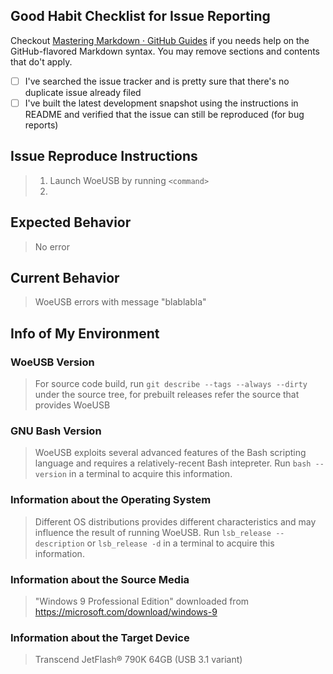 ## Good Habit Checklist for Issue Reporting
Checkout [Mastering Markdown · GitHub Guides](https://guides.github.com/features/mastering-markdown/#GitHub-flavored-markdown) if you needs help on the GitHub-flavored Markdown syntax.  You may remove sections and contents that do't apply.

* [ ] I've searched the issue tracker and is pretty sure that there's no duplicate issue already filed
* [ ] I've built the latest development snapshot using the instructions in README and verified that the issue can still be reproduced (for bug reports)

## Issue Reproduce Instructions
> 1. Launch WoeUSB by running `<command>`
> 2. <Do blablabla...>

## Expected Behavior
> No error

## Current Behavior
> WoeUSB errors with message "blablabla"

## Info of My Environment
### WoeUSB Version
> For source code build, run `git describe --tags --always --dirty` under the source tree, for prebuilt releases refer the source that provides WoeUSB

### GNU Bash Version
> WoeUSB exploits several advanced features of the Bash scripting language and requires a relatively-recent Bash intepreter.  Run `bash --version` in a terminal to acquire this information.

### Information about the Operating System
> Different OS distributions provides different characteristics and may influence the result of running WoeUSB.  Run `lsb_release --description` or `lsb_release -d` in a terminal to acquire this information.

### Information about the Source Media
> "Windows 9 Professional Edition" downloaded from <https://microsoft.com/download/windows-9>

### Information about the Target Device
> Transcend JetFlash® 790K 64GB (USB 3.1 variant) 
